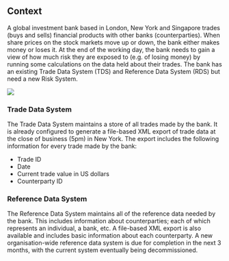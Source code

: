 ## Context

A global investment bank based in London, New York and Singapore trades (buys and sells) financial products with other banks (counterparties). When share prices on the stock markets move up or down, the bank either makes money or loses it. At the end of the working day, the bank needs to gain a view of how much risk they are exposed to (e.g. of losing money) by running some calculations on the data held about their trades. The bank has an existing Trade Data System (TDS) and Reference Data System (RDS) but need a new Risk System.

![](embed:Context)

### Trade Data System

The Trade Data System maintains a store of all trades made by the bank. It is already configured to generate a file-based XML export of trade data at the close of business (5pm) in New York. The export includes the following information for every trade made by the bank:

- Trade ID
- Date
- Current trade value in US dollars
- Counterparty ID

### Reference Data System

The Reference Data System maintains all of the reference data needed by the bank. This includes information about counterparties; each of which represents an individual, a bank, etc. A file-based XML export is also available and includes basic information about each counterparty. A new organisation-wide reference data system is due for completion in the next 3 months, with the current system eventually being decommissioned.